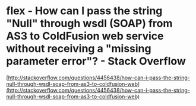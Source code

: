 <!--
id: 23613757910
link: http://tumblr.atmos.org/post/23613757910/flex-how-can-i-pass-the-string-null-through-wsdl
slug: flex-how-can-i-pass-the-string-null-through-wsdl
date: Wed May 23 2012 09:44:59 GMT-0700 (PDT)
publish: 2012-05-023
tags: 
title: flex - How can I pass the string "Null" through wsdl (SOAP) from AS3 to ColdFusion web service without receiving a "missing parameter error"? - Stack Overflow
-->


flex - How can I pass the string "Null" through wsdl (SOAP) from AS3 to ColdFusion web service without receiving a "missing parameter error"? - Stack Overflow
==============================================================================================================================================================

[http://stackoverflow.com/questions/4456438/how-can-i-pass-the-string-null-through-wsdl-soap-from-as3-to-coldfusion-web](http://stackoverflow.com/questions/4456438/how-can-i-pass-the-string-null-through-wsdl-soap-from-as3-to-coldfusion-web)

